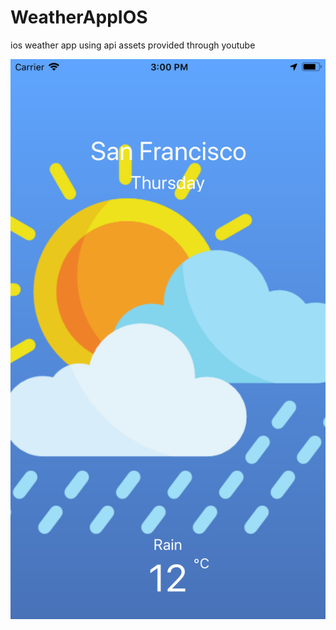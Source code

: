 # WeatherAppIOS
ios weather app using api
assets provided through youtube

![image](https://github.com/sabrisonmez54/WeatherAppIOS/blob/master/screenShots/screenWeather.png)
